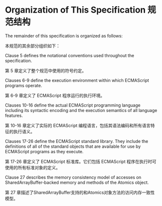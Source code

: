 # Organization of This Specification 规范结构

The remainder of this specification is organized as follows:

本规范的其余部分组织如下：

Clause 5 defines the notational conventions used throughout the specification.

第 5 章定义了整个规范中使用的符号约定。

Clauses 6-9 define the execution environment within which ECMAScript programs operate.

第 6-9 章定义了 ECMAScript 程序运行的执行环境。

Clauses 10-16 define the actual ECMAScript programming language including its syntactic encoding and the execution semantics of all language features.

第 10-16 章定义了实际的 ECMAScript 编程语言，包括其语法编码和所有语言特征的执行语义。

Clauses 17-26 define the ECMAScript standard library. They include the definitions of all of the standard objects that are available for use by ECMAScript programs as they execute.

第 17-26 章定义了 ECMAScript 标准库。它们包括 ECMAScript 程序在执行时可使用的所有标准对象的定义。

Clause 27 describes the memory consistency model of accesses on SharedArrayBuffer-backed memory and methods of the Atomics object.

第 27 章描述了SharedArrayBuffer支持的和Atomics对象方法的访问内存一致性模型。